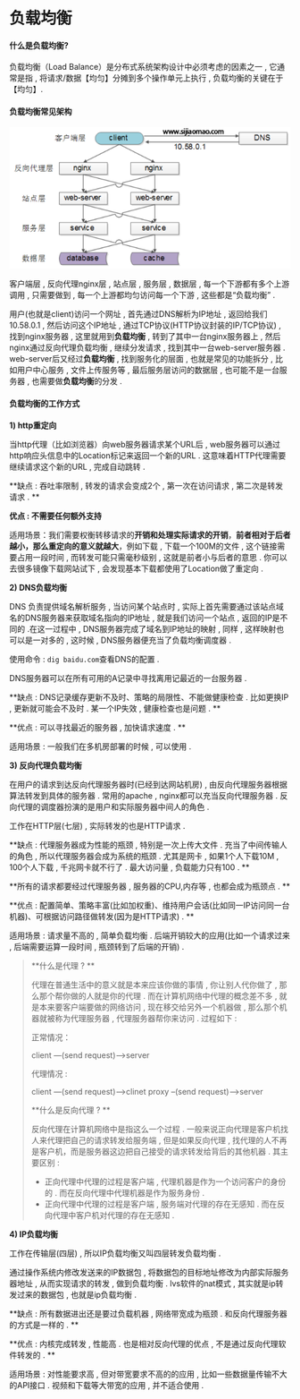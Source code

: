 # 负载均衡

#### **什么是负载均衡?**

负载均衡（Load Balance）是分布式系统架构设计中必须考虑的因素之一 , 它通常是指 , 将请求/数据【均匀】分摊到多个操作单元上执行 , 负载均衡的关键在于【均匀】.

#### **负载均衡常见架构**

![](/assets/fuzaijunheng.png)

客户端层 , 反向代理nginx层 , 站点层 , 服务层 , 数据层 , 每一个下游都有多个上游调用 , 只需要做到 , 每一个上游都均匀访问每一个下游 , 这些都是“负载均衡” .

用户\(也就是client\)访问一个网址 , 首先通过DNS解析为IP地址 , 返回给我们10.58.0.1 , 然后访问这个IP地址 , 通过TCP协议\(HTTP协议封装的IP/TCP协议\) , 找到nginx服务器 , 这里就用到**负载均衡** , 转到了其中一台nginx服务器上 , 然后nginx通过反向代理负载均衡 , 继续分发请求 , 找到其中一台web-server服务器 . web-server后又经过**负载均衡** , 找到服务化的层面 , 也就是常见的功能拆分 , 比如用户中心服务 , 文件上传服务等 , 最后服务层访问的数据层 , 也可能不是一台服务器 , 也需要做**负载均衡**的分发 .

#### 负载均衡的工作方式

**1\) http重定向**

当http代理（比如浏览器）向web服务器请求某个URL后 , web服务器可以通过http响应头信息中的Location标记来返回一个新的URL . 这意味着HTTP代理需要继续请求这个新的URL , 完成自动跳转 .

**缺点 : 吞吐率限制 , 转发的请求会变成2个 , 第一次在访问请求 , 第二次是转发请求 . **

**优点 : 不需要任何额外支持**

适用场景：我们需要权衡转移请求的**开销和处理实际请求的开销**，**前者相对于后者越小，那么重定向的意义就越大**，例如下载 , 下载一个100M的文件 , 这个链接需要占用一段时间 , 而转发可能只需毫秒级别 , 这就是前者小与后者的意思 . 你可以去很多镜像下载网站试下 , 会发现基本下载都使用了Location做了重定向 .

**2\) DNS负载均衡**

DNS 负责提供域名解析服务 , 当访问某个站点时 , 实际上首先需要通过该站点域名的DNS服务器来获取域名指向的IP地址 , 就是我们访问一个站点 , 返回的IP是不同的 .在这一过程中 , DNS服务器完成了域名到IP地址的映射 , 同样 , 这样映射也可以是一对多的 , 这时候 , DNS服务器便充当了负载均衡调度器 .

使用命令 : `dig baidu.com`查看DNS的配置 .

DNS服务器可以在所有可用的A记录中寻找离用记最近的一台服务器 .

**缺点 :  DNS记录缓存更新不及时、策略的局限性、不能做健康检查 . 比如更换IP , 更新就可能会不及时 . 某一个IP失效 , 健康检查也是问题 . **

**优点 : 可以寻找最近的服务器 , 加快请求速度 . **

适用场景 : 一般我们在多机房部署的时候 , 可以使用 .

**3\) 反向代理负载均衡**

在用户的请求到达反向代理服务器时\(已经到达网站机房\) , 由反向代理服务器根据算法转发到具体的服务器 . 常用的apache , nginx都可以充当反向代理服务器 . 反向代理的调度器扮演的是用户和实际服务器中间人的角色 .

工作在HTTP层\(七层\) , 实际转发的也是HTTP请求 .

**缺点 : 代理服务器成为性能的瓶颈 , 特别是一次上传大文件 . 充当了中间传输人的角色 , 所以代理服务器会成为系统的瓶颈 . 尤其是网卡 , 如果1个人下载10M , 100个人下载 , 千兆网卡就不行了 . 最大访问量 , 负载能力只有100 . **

**所有的请求都要经过代理服务器 , 服务器的CPU,内存等 , 也都会成为瓶颈点 . **

**优点 : 配置简单、策略丰富\(比如加权重\)、维持用户会话\(比如同一IP访问同一台机器\)、可根据访问路径做转发\(因为是HTTP请求\) . **

适用场景 : 请求量不高的 , 简单负载均衡 . 后端开销较大的应用\(比如一个请求过来 , 后端需要运算一段时间 , 瓶颈转到了后端的开销\) .

> **什么是代理 ? **
>
> 代理在普通生活中的意义就是本来应该你做的事情 , 你让别人代你做了 , 那么那个帮你做的人就是你的代理 . 而在计算机网络中代理的概念差不多 , 就是本来要客户端要做的网络访问 , 现在移交给另外一个机器做 , 那么那个机器就被称为代理服务器 , 代理服务器帮你来访问 . 过程如下 :
>
> 正常情况：
>
> client —\(send request\)—&gt;server
>
> 代理情况 :
>
> client —\(send request\)—&gt;clinet proxy –\(send request\)—&gt;server
>
> **什么是反向代理 ? **
>
> 反向代理在计算机网络中是指这么一个过程 . 一般来说正向代理是客户机找人来代理把自己的请求转发给服务端 , 但是如果反向代理 , 找代理的人不再是客户机，而是服务器这边把自己接受的请求转发给背后的其他机器 . 其主要区别 :
>
> * 正向代理中代理的过程是客户端 , 代理机器是作为一个访问客户的身份的 . 而在反向代理中代理机器是作为服务身份 . 
> * 正向代理中代理的过程是客户端 , 服务端对代理的存在无感知 . 而在反向代理中客户机对代理的存在无感知 .

**4\) IP负载均衡**

工作在传输层\(四层\) , 所以IP负载均衡又叫四层转发负载均衡 . 

通过操作系统内修改发送来的IP数据包 , 将数据包的目标地址修改为内部实际服务器地址 , 从而实现请求的转发 , 做到负载均衡 . lvs软件的nat模式 , 其实就是ip转发过来的数据包 , 也就是ip负载均衡 . 

**缺点 : 所有数据进出还是要过负载机器 , 网络带宽成为瓶颈 . 和反向代理服务器的方式是一样的 . **

**优点 : 内核完成转发 , 性能高 . 也是相对反向代理的优点 , 不是通过反向代理软件转发的 . **

适用场景 : 对性能要求高 , 但对带宽要求不高的的应用 , 比如一些数据量传输不大的API接口 . 视频和下载等大带宽的应用 , 并不适合使用 .

